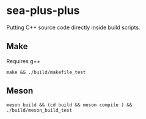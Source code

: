 # sea-plus-plus

Putting C++ source code directly inside build scripts.

## Make

Requires g++

```
make && ./build/makefile_test
```

## Meson

```
meson build && (cd build && meson compile ) && ./build/meson_build_test
```
